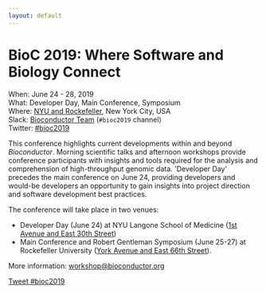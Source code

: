 ```yaml
---
layout: default
---
```

# BioC 2019: Where Software and Biology Connect

When: June 24 - 28, 2019<br />
What: Developer Day, Main Conference, Symposium<br />
Where: [NYU and Rockefeller][venue], New York City, USA<br />
Slack: [Bioconductor Team][] (`#bioc2019` channel)<br />
Twitter: [#bioc2019][tweet]<br />

[tweet]: https://twitter.com/hashtag/bioc2019?f=tweets
[venue]: ./travel-accommodations
[Bioconductor Team]: https://bioc-community.herokuapp.com/

This conference highlights current developments within and beyond
_Bioconductor_. Morning scientific talks and afternoon workshops
provide conference participants with insights and tools required for
the analysis and comprehension of high-throughput genomic
data. 'Developer Day' precedes the main conference on June 24,
providing developers and would-be developers an opportunity to gain
insights into project direction and software development best
practices.

The conference will take place in two venues:
- Developer Day (June 24) at NYU Langone School of Medicine ([1st Avenue and East 30th Street](https://goo.gl/maps/WbtSVCpnrR92))
- Main Conference and Robert Gentleman Symposium (June 25-27) at Rockefeller University 
([York Avenue and East 66th Street](https://goo.gl/maps/JkRcufXyhrq)).

More information: [workshop@bioconductor.org][contact]

<a href="https://twitter.com/intent/tweet?button_hashtag=bioc2019&ref_src=twsrc%5Etfw" class="twitter-hashtag-button" data-show-count="false">Tweet #bioc2019</a><script async src="https://platform.twitter.com/widgets.js" charset="utf-8"></script>

[contact]: mailto:workshop@bioconductor.org?subject=BioC2019%20question
